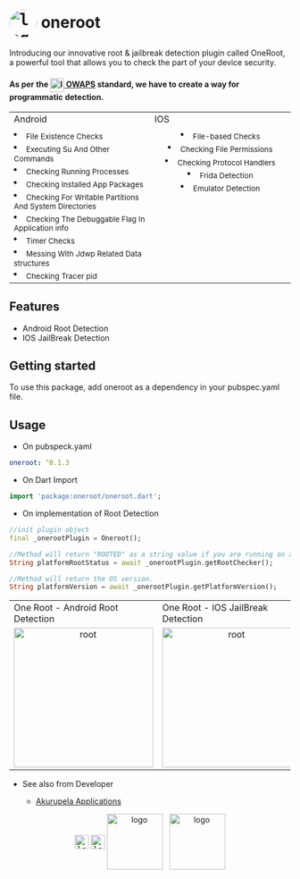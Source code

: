 # <kbd><img src="https://raw.githubusercontent.com/udithperera-dev/oneroot/e44f9473e69bd669c047d54abdb276d9babc4cdd/logo.png" width="50px" alt="logo" align="center" style="border-radius:50%"></kbd> oneroot

Introducing our innovative root & jailbreak detection plugin called OneRoot, a powerful tool that allows you to check the part of your device security.
#### As per the [<img src="https://mas.owasp.org/assets/logo_circle.png" width="25px" alt="logo" align="center"> OWAPS](https://mas.owasp.org) standard, we have to create a way for programmatic detection.

<table>
  <tr>
    <td>Android</td>
    <td>IOS</td>
  </tr>
  <tr>
    <td width="30%" style="text-align: left;" align="left" valign="top">
      <li> <sub>File Existence Checks</sub></li>
      <li> <sub>Executing Su And Other Commands</sub></li>
      <li> <sub>Checking Running Processes</sub></li>
      <li> <sub>Checking Installed App Packages</sub></li>
      <li> <sub>Checking For Writable Partitions And System Directories</sub></li>
      <li> <sub>Checking The Debuggable Flag In Application info</sub></li>
      <li> <sub>Timer Checks</sub></li>
      <li> <sub>Messing With Jdwp Related Data structures</sub></li>
      <li> <sub>Checking Tracer pid</sub></li>
    </td>
    <td width="30%" style="text-align: center;" align="left" valign="top">
       <li> <sub>File-based Checks</sub></li>
       <li> <sub>Checking File Permissions</sub></li>
       <li> <sub>Checking Protocol Handlers</sub></li>
       <li> <sub>Frida Detection</sub></li>
       <li> <sub>Emulator Detection</sub></li>
    </td>
  </tr>
 </table>

## Features

- Android Root Detection
- IOS JailBreak Detection


## Getting started

To use this package, add oneroot as a dependency in your pubspec.yaml file.

## Usage

- On pubspeck.yaml

```yaml
oneroot: ^0.1.3
```

- On Dart Import

```dart
import 'package:oneroot/oneroot.dart';
```

- On implementation of Root Detection

```dart
//init plugin object
final _onerootPlugin = Oneroot();

//Method will return "ROOTED" as a string value if you are running on a rooted environment.
String platformRootStatus = await _onerootPlugin.getRootChecker();

//Method will return the OS version.
String platformVersion = await _onerootPlugin.getPlatformVersion();
```

<table>
  <tr>
    <td>One Root - Android Root Detection</td>
    <td>One Root - IOS JailBreak Detection</td>
  </tr>
  <tr>
    <td width="30%" style="text-align: center;" align="left" valign="top"><img src="https://github.com/udithperera-dev/oneroot/raw/d27a4354c1438602856b2acf6a2e210e19b56cf5/on_android.png" alt="root" style="width:250px;"/></td>
    <td width="30%" style="text-align: center;" align="left" valign="top"><img src="https://raw.githubusercontent.com/udithperera-dev/oneroot/6906a0aa1e419ee47af21061ffc39546f643be31/on_ios.png" alt="root" style="width:250px;"/></td>
  </tr>
 </table>

- See also from Developer

  - [Akurupela Applications](https://akurupela.com)

<p align="center">
      <kbd><img src="https://raw.githubusercontent.com/udithperera-dev/oneroot/e44f9473e69bd669c047d54abdb276d9babc4cdd/logo.png" width="25px" alt="logo" align="center"></kbd>
      <kbd><img src="https://www.akurupela.com/assets/images/images_info/ap_logo.png" width="25px" alt="logo" align="center"></kbd>
      <img src="https://storage.googleapis.com/cms-storage-bucket/6a07d8a62f4308d2b854.svg" width="100px" alt="logo" align="center">
      &nbsp;
      <img src="https://pub.dev/static/hash-tihrt5d6/img/pub-dev-logo.svg" width="100px" alt="logo" align="center">
</p>
